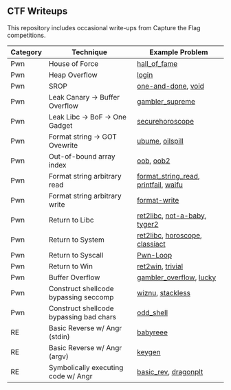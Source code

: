 ## CTF Writeups

This repository includes occasional write-ups from Capture the Flag competitions. 


| Category | Technique | Example Problem | 
|----------|-----------|-----------------|
| Pwn      | House of Force | [hall_of_fame](seetf/hall_of_fame) |
| Pwn      | Heap Overflow  | [login](ductf/login) |
| Pwn      | SROP | [one-and-done](tamu_ctf/one-and-done), [void](tamu_ctf/void)|
| Pwn      | Leak Canary -> Buffer Overflow | [gambler_supreme](b01lers_ctf/pwn-gamblers_supreme) |
| Pwn      | Leak Libc -> BoF -> One Gadget | [securehoroscope](sdctf/securehoroscope)|
| Pwn      | Format string -> GOT Ovewrite | [ubume](crew_ctf/ubume), [oilspill](sdctf/oilspill)|
| Pwn      | Out-of-bound array index | [oob](access_denied/oob), [oob2](access_denied/oob2) |
| Pwn      | Format string arbitrary read  | [format_string_read](access_denied/format_string_read), [printfail](sdctf/printfail), [waifu](lit-ctf/waifu)|
| Pwn      | Format string arbitrary write | [format-write](access_denied/format-write) |
| Pwn      | Return to Libc 			   | [ret2libc](access_denied/ret2libc), [not-a-baby](hackarmour/not-a-baby), [tyger2](lit-ctf/tyger2) |
| Pwn      | Return to System			   | [ret2libc](access_denied/ret2system), [horoscope](sdctf/horoscope), [classiact](umdctf/classicact) |
| Pwn      | Return to Syscall			   | [Pwn-Loop](ctf_24hr/Pwn-Loop) |
| Pwn      | Return to Win				   | [ret2win](access_denied/ret2win), [trivial](tamu_ctf/trivial) |
| Pwn      | Buffer Overflow			   | [gambler_overflow](b01lers_ctf/gambler_overflow), [lucky](tamu_ctf/lucky) |
| Pwn      | Construct shellcode bypassing seccomp		   | [wiznu](crew_ctf/wiznu), [stackless](nahamcon_ctf/stackless) |
| Pwn      | Construct shellcode bypassing bad chars       | [odd_shell](uiuctf/odd_shell) |
| RE       | Basic Reverse w/ Angr (stdin) | [babyreee](seetf/babyreeee) |
| RE       | Basic Reverse w/ Angr (argv)  | [keygen](shellctf/keygen)	 |
| RE       | Symbolically executing code w/ Angr | [basic_rev](byuctf/basic_rev), [dragonplt](umdctf/dragonplt) |



